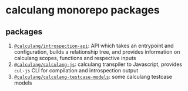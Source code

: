 # calculang monorepo packages

## packages

1. [`@calculang/introspection-api`](./introspection-api): API which takes an entrypoint and configuration, builds a relationship tree, and provides information on calculang scopes, functions and respective inputs
2. [`@calculang/calculang-js`](./calculang-js): calculang transpiler to Javascript, provides `cul-js` CLI for compilation and introspection output
3. [`@calculang/calculang-testcase-models`](./calculang-testcase-models): some calculang testcase models

